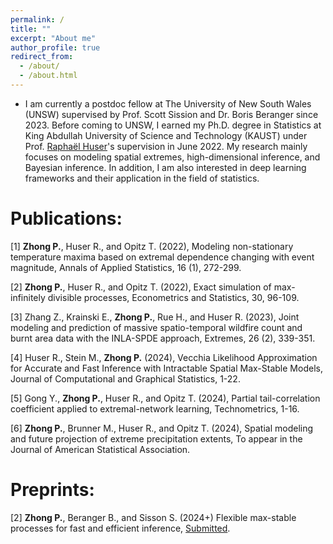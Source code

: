 ```yaml
---
permalink: /
title: ""
excerpt: "About me"
author_profile: true
redirect_from: 
  - /about/
  - /about.html
---
```


* I am currently a postdoc fellow at The University of New South Wales (UNSW) supervised by Prof. Scott Sission and Dr. Boris Beranger since 2023. Before coming to UNSW, I earned my Ph.D. degree in Statistics at King Abdullah University of Science and Technology (KAUST) under Prof. [Raphaël Huser](https://cemse.kaust.edu.sa/stat/people/person/raphael-huser)'s supervision in June 2022. My research mainly focuses on modeling spatial extremes, high-dimensional inference, and Bayesian inference. In addition, I am also interested in deep learning frameworks and their application in the field of statistics. 

Publications:
===
[1] **Zhong P.**, Huser R., and Opitz T. (2022), Modeling non-stationary temperature maxima based on extremal dependence changing with event magnitude, Annals of Applied Statistics, 16 (1), 272-299.

[2] **Zhong P.**, Huser R., and Opitz T. (2022), Exact simulation of max-infinitely divisible processes, Econometrics and Statistics, 30, 96-109.

[3] Zhang Z., Krainski E., **Zhong P.**, Rue H., and Huser R. (2023), Joint modeling and prediction of massive spatio-temporal wildfire count and burnt area data with the INLA-SPDE approach, Extremes, 26 (2), 339-351.

[4] Huser R., Stein M., **Zhong P.** (2024), Vecchia Likelihood Approximation for Accurate and Fast Inference with Intractable Spatial Max-Stable Models, Journal of Computational and Graphical Statistics, 1-22.

[5] Gong Y., **Zhong P.**, Huser R., and Opitz T. (2024), Partial tail-correlation coefficient applied to extremal-network learning, Technometrics, 1-16.

[6] **Zhong P.**, Brunner M., Huser R., and Opitz T. (2024), Spatial modeling and future projection of extreme precipitation extents, To appear in the Journal of American Statistical Association.

Preprints:
===
[2] **Zhong P.**, Beranger B., and Sisson S. (2024+) Flexible max-stable processes for fast and efficient inference, [Submitted](https://arxiv.org/abs/2407.13958).
